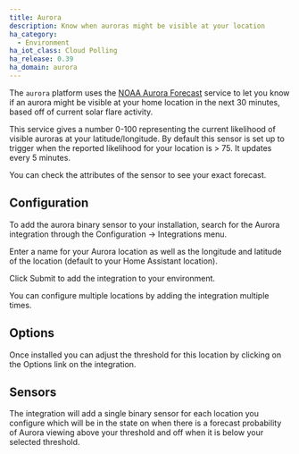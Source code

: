 ```yaml
---
title: Aurora
description: Know when auroras might be visible at your location
ha_category:
  - Environment
ha_iot_class: Cloud Polling
ha_release: 0.39
ha_domain: aurora
---
```


The `aurora` platform uses the [NOAA Aurora Forecast](https://www.swpc.noaa.gov/products/aurora-30-minute-forecast) service to let you know if an aurora might be visible at your home location in the next 30 minutes, based off of current solar flare activity.

This service gives a number 0-100 representing the current likelihood of visible auroras at your latitude/longitude. By default this sensor is set up to trigger when the reported likelihood for your location is > 75. It updates every 5 minutes.

You can check the attributes of the sensor to see your exact forecast.

## Configuration

To add the aurora binary sensor to your installation, search for the Aurora integration through the Configuration -> Integrations menu.

Enter a name for your Aurora location as well as the longitude and latitude of the location (default to your Home Assistant location).

Click Submit to add the integration to your environment.

You can configure multiple locations by adding the integration multiple times.

## Options

Once installed you can adjust the threshold for this location by clicking on the Options link on the integration.

## Sensors

The integration will add a single binary sensor for each location you configure which will be in the state on when there is a forecast probability of Aurora viewing above your threshold and off when it is below your selected threshold.
